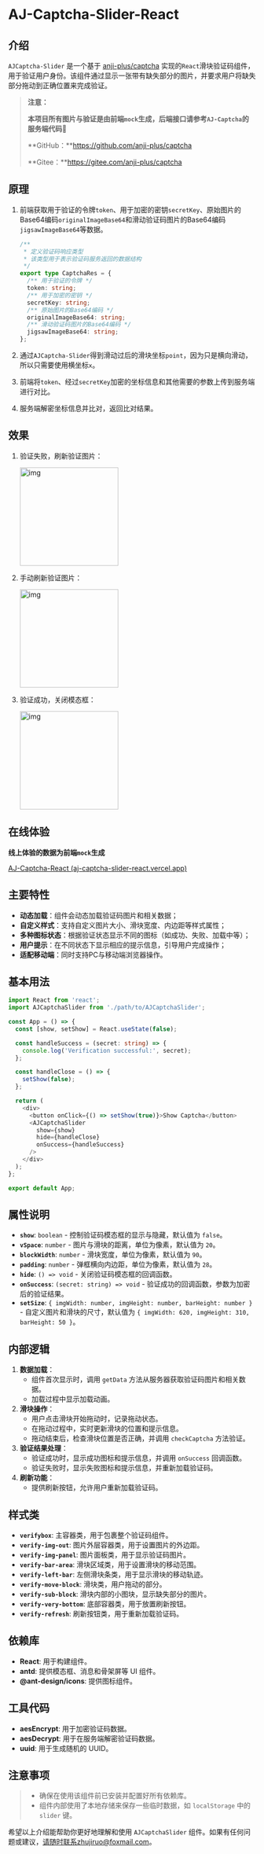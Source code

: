 # AJ-Captcha-Slider-React



## 介绍

`AJCaptcha-Slider` 是一个基于 [anji-plus/captcha](https://github.com/anji-plus/captcha) 实现的`React`滑块验证码组件，用于验证用户身份。该组件通过显示一张带有缺失部分的图片，并要求用户将缺失部分拖动到正确位置来完成验证。

> **注意：**
>
> **本项目所有图片与验证是由前端`mock`生成，后端接口请参考`AJ-Captcha`的服务端代码**🫡
>
> **GitHub：**https://github.com/anji-plus/captcha
>
> **Gitee：**https://gitee.com/anji-plus/captcha



## 原理

1. 前端获取用于验证的令牌`token`、用于加密的密钥`secretKey`、原始图片的Base64编码`originalImageBase64`和滑动验证码图片的Base64编码`jigsawImageBase64`等数据。

   ```typescript
   /**
    * 定义验证码响应类型
    * 该类型用于表示验证码服务返回的数据结构
    */
   export type CaptchaRes = {
     /** 用于验证的令牌 */
     token: string;
     /** 用于加密的密钥 */
     secretKey: string;
     /** 原始图片的Base64编码 */
     originalImageBase64: string;
     /** 滑动验证码图片的Base64编码 */
     jigsawImageBase64: string;
   };
   ```

2. 通过`AJCaptcha-Slider`得到滑动过后的滑块坐标`point`，因为只是横向滑动，所以只需要使用横坐标`x`。

3. 前端将`token`、经过`secretKey`加密的坐标信息和其他需要的参数上传到服务端进行对比。

4. 服务端解密坐标信息并比对，返回比对结果。





## 效果

1. 验证失败，刷新验证图片：

   <img src="./public/readme/fail.gif" alt="img"  style="height:200px; width=450px" />

2. 手动刷新验证图片：

   <img src="./public/readme/refresh.gif" alt="img"  style="height:200px; width=400px"  />

3. 验证成功，关闭模态框：

   <img src="./public/readme/check.gif" alt="img" style="height:200px; width=400px" />



## 在线体验

**线上体验的数据为前端`mock`生成**

[AJ-Captcha-React (aj-captcha-slider-react.vercel.app)](https://aj-captcha-slider-react.vercel.app/)



## 主要特性

- **动态加载**：组件会动态加载验证码图片和相关数据；
- **自定义样式**：支持自定义图片大小、滑块宽度、内边距等样式属性；
- **多种图标状态**：根据验证状态显示不同的图标（如成功、失败、加载中等）；
- **用户提示**：在不同状态下显示相应的提示信息，引导用户完成操作；
- **适配移动端**：同时支持PC与移动端浏览器操作。



## 基本用法

```typescript
import React from 'react';
import AJCaptchaSlider from './path/to/AJCaptchaSlider';

const App = () => {
  const [show, setShow] = React.useState(false);

  const handleSuccess = (secret: string) => {
    console.log('Verification successful:', secret);
  };

  const handleClose = () => {
    setShow(false);
  };

  return (
    <div>
      <button onClick={() => setShow(true)}>Show Captcha</button>
      <AJCaptchaSlider
        show={show}
        hide={handleClose}
        onSuccess={handleSuccess}
      />
    </div>
  );
};

export default App;
```



## 属性说明

- **`show`**: `boolean` - 控制验证码模态框的显示与隐藏，默认值为 `false`。
- **`vSpace`**: `number` - 图片与滑块的距离，单位为像素，默认值为 `20`。
- **`blockWidth`**: `number` - 滑块宽度，单位为像素，默认值为 `90`。
- **`padding`**: `number` - 弹框横向内边距，单位为像素，默认值为 `28`。
- **`hide`**: `() => void` - 关闭验证码模态框的回调函数。
- **`onSuccess`**: `(secret: string) => void` - 验证成功的回调函数，参数为加密后的验证结果。
- **`setSize`**: `{ imgWidth: number, imgHeight: number, barHeight: number }` - 自定义图片和滑块的尺寸，默认值为 `{ imgWidth: 620, imgHeight: 310, barHeight: 50 }`。



## 内部逻辑

1. **数据加载**：
   - 组件首次显示时，调用 `getData` 方法从服务器获取验证码图片和相关数据。
   - 加载过程中显示加载动画。
2. **滑块操作**：
   - 用户点击滑块开始拖动时，记录拖动状态。
   - 在拖动过程中，实时更新滑块的位置和提示信息。
   - 拖动结束后，检查滑块位置是否正确，并调用 `checkCaptcha` 方法验证。
3. **验证结果处理**：
   - 验证成功时，显示成功图标和提示信息，并调用 `onSuccess` 回调函数。
   - 验证失败时，显示失败图标和提示信息，并重新加载验证码。
4. **刷新功能**：
   - 提供刷新按钮，允许用户重新加载验证码。



## 样式类

- **`verifybox`**: 主容器类，用于包裹整个验证码组件。
- **`verify-img-out`**: 图片外层容器类，用于设置图片的外边距。
- **`verify-img-panel`**: 图片面板类，用于显示验证码图片。
- **`verify-bar-area`**: 滑块区域类，用于设置滑块的移动范围。
- **`verify-left-bar`**: 左侧滑块条类，用于显示滑块的移动轨迹。
- **`verify-move-block`**: 滑块类，用户拖动的部分。
- **`verify-sub-block`**: 滑块内部的小图块，显示缺失部分的图片。
- **`verify-very-bottom`**: 底部容器类，用于放置刷新按钮。
- **`verify-refresh`**: 刷新按钮类，用于重新加载验证码。



## 依赖库

- **React**: 用于构建组件。
- **antd**: 提供模态框、消息和骨架屏等 UI 组件。
- **@ant-design/icons**: 提供图标组件。



## 工具代码

- **aesEncrypt**: 用于加密验证码数据。
- **aesDecrypt**: 用于在服务端解密验证码数据。
- **uuid**: 用于生成随机的 UUID。



## 注意事项

> - 确保在使用该组件前已安装并配置好所有依赖库。
> - 组件内部使用了本地存储来保存一些临时数据，如 `localStorage` 中的 `slider` 键。

希望以上介绍能帮助你更好地理解和使用 `AJCaptchaSlider` 组件。如果有任何问题或建议，请随时联系zhujiruo@foxmail.com。
